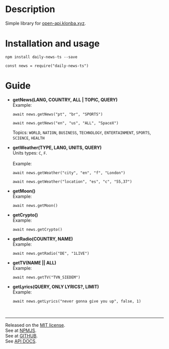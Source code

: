 # Description
Simple library for [open-api.klonba.xyz](https://open-api.klonba.xyz).

# Installation and usage

`npm install daily-news-ts --save`

```
const news = require("daily-news-ts")
```

# Guide

* **getNews(LANG, COUNTRY, ALL | TOPIC, QUERY)**<br>
    Example:
    ```
    await news.getNews("pt", "br", "SPORTS")

    await news.getNews("en", "us", "ALL", "SpaceX")
    ```
    Topics: `WORLD`, `NATION`, `BUSINESS`, `TECHNOLOGY`, `ENTERTAINMENT`, `SPORTS`, `SCIENCE`, `HEALTH`


* **getWeather(TYPE, LANG, UNITS, QUERY)**<br>
    Units types: `C`, `F`.<br><br>
    Example:
    ```
    await news.getWeather("city", "en", "f", "London")

    await news.getWeather("location", "es", "c", "55,37")
    ```

* **getMoon()**<br>
    Example:
    ```
    await news.getMoon()
    ```

* **getCrypto()**<br>
    Example:
    ```
    await news.getCrypto()
    ```

* **getRadio(COUNTRY, NAME)**<br>
    Example:
    ```
    await news.getRadio("DE", "1LIVE")
    ```

* **getTV(NAME || ALL)**<br>
    Example:
    ```
    await news.getTV("TVN_SIEDEM")
    ```

* **getLyrics(QUERY, ONLY LYRICS?, LIMIT)**<br>
    Example:
    ```
    await news.getLyrics("never gonna give you up", false, 1)
    ```

    <br>
<hr>

Released on the [MIT license](https://choosealicense.com/licenses/mit/).<br>
See at [NPMJS](https://www.npmjs.com/package/daily-news-ts).<br>
See at [GITHUB](https://github.com/0zelot/daily-news-ts).<br>
See [API DOCS](https://open-api.klonba.xyz).
